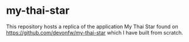 # my-thai-star
This repository hosts a replica of the application My Thai Star found on https://github.com/devonfw/my-thai-star which I have built from scratch. 
